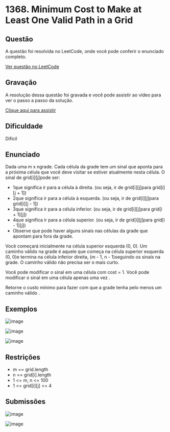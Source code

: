 # 1368. Minimum Cost to Make at Least One Valid Path in a Grid

## Questão

A questão foi resolvida no LeetCode, onde você pode conferir o enunciado completo.

[Ver questão no LeetCode](https://leetcode.com/problems/minimum-cost-to-make-at-least-one-valid-path-in-a-grid/description/?envType=problem-list-v2&envId=graph)  

## Gravação

A resolução dessa questão foi gravada e você pode assistir ao vídeo para ver o passo a passo da solução.

[Clique aqui para assistir](COLE_AQUI_O_LINK_DA_GRAVAÇÃO)

## Dificuldade

Difícil

## Enunciado

Dada uma m x ngrade. Cada célula da grade tem um sinal que aponta para a próxima célula que você deve visitar se estiver atualmente nesta célula. O sinal de grid[i][j]pode ser:

- 1que significa ir para a célula à direita. (ou seja, ir de grid[i][j]para grid[i][j + 1])
- 2que significa ir para a célula à esquerda. (ou seja, ir de grid[i][j]para grid[i][j - 1])
- 3que significa ir para a célula inferior. (ou seja, ir de grid[i][j]para grid[i + 1][j])
- 4que significa ir para a célula superior. (ou seja, ir de grid[i][j]para grid[i - 1][j])
- Observe que pode haver alguns sinais nas células da grade que apontam para fora da grade.

Você começará inicialmente na célula superior esquerda (0, 0). Um caminho válido na grade é aquele que começa na célula superior esquerda (0, 0)e termina na célula inferior direita, (m - 1, n - 1)seguindo os sinais na grade. O caminho válido não precisa ser o mais curto.

Você pode modificar o sinal em uma célula com cost = 1. Você pode modificar o sinal em uma célula apenas uma vez .

Retorne o custo mínimo para fazer com que a grade tenha pelo menos um caminho válido .

## Exemplos

![image](https://github.com/user-attachments/assets/5af60f6e-3c35-400b-b211-7bbc408a6daf)

![image](https://github.com/user-attachments/assets/3c885060-cd32-456f-a338-71d7d7092d67)

![image](https://github.com/user-attachments/assets/a99ca5eb-98b3-4cb3-bcb5-d554cc6a7602)


## Restrições

- m == grid.length
- n == grid[i].length
- 1 <= m, n <= 100
- 1 <= grid[i][j] <= 4

## Submissões

![image](https://github.com/user-attachments/assets/4d3f5346-1c02-4dda-aa14-2ca744a9ef57)

![image](https://github.com/user-attachments/assets/800faa73-a6d5-4943-9682-8a129f1e4cdf)
